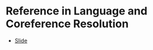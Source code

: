 # Reference in Language and Coreference Resolution

- [Slide](http://web.stanford.edu/class/cs224n/slides/cs224n-2019-lecture16-coref.pdf)
